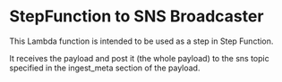 # StepFunction to SNS Broadcaster

This Lambda function is intended to be used as a step in Step Function.

It receives the payload and post it (the whole payload) to the sns topic specified in the ingest_meta section of the payload.
